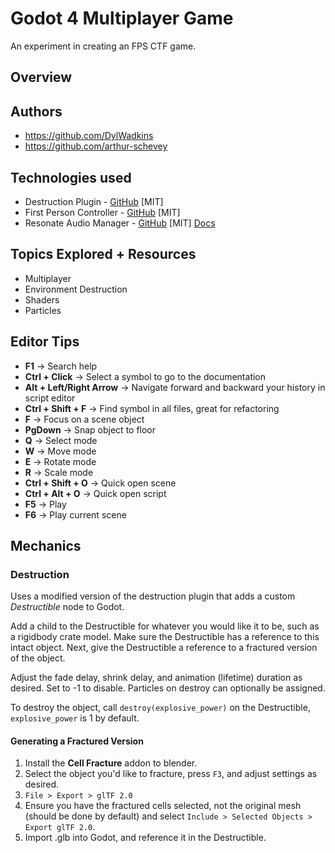 # Godot 4 Multiplayer Game
An experiment in creating an FPS CTF game.

## Overview

## Authors
- https://github.com/DylWadkins
- https://github.com/arthur-schevey

## Technologies used
- Destruction Plugin - [GitHub](https://github.com/Jummit/godot-destruction-plugin) [MIT]
- First Person Controller - [GitHub](https://github.com/ColormaticStudios/quality-godot-first-person-2) [MIT]
- Resonate Audio Manager - [GitHub](https://github.com/hugemenace/resonate) [MIT] [Docs](https://github.com/hugemenace/resonate/blob/main/docs/getting-started.md)

## Topics Explored + Resources
- Multiplayer
- Environment Destruction
- Shaders
- Particles

## Editor Tips
- **F1** → Search help
- **Ctrl + Click** → Select a symbol to go to the documentation
- **Alt + Left/Right Arrow** → Navigate forward and backward your history in script editor
- **Ctrl + Shift + F** → Find symbol in all files, great for refactoring
- **F** → Focus on a scene object
- **PgDown** → Snap object to floor
- **Q** → Select mode
- **W** → Move mode
- **E** → Rotate mode
- **R** → Scale mode
- **Ctrl + Shift + O** → Quick open scene
- **Ctrl + Alt + O** → Quick open script
- **F5** → Play
- **F6** → Play current scene

## Mechanics

### Destruction
Uses a modified version of the destruction plugin that adds a custom *Destructible* node to Godot.

Add a child to the Destructible for whatever you would like it to be, such as a rigidbody crate model. Make sure the Destructible has a reference to this intact object. Next, give the Destructible a reference to a fractured version of the object.

Adjust the fade delay, shrink delay, and animation (lifetime) duration as desired. Set to -1 to disable. Particles on destroy can optionally be assigned.

To destroy the object, call `destroy(explosive_power)` on the Destructible, `explosive_power` is 1 by default.

#### Generating a Fractured Version
1. Install the **Cell Fracture** addon to blender. 
2. Select the object you'd like to fracture, press `F3`, and adjust settings as desired. 
3. `File > Export > glTF 2.0`
4. Ensure you have the fractured cells selected, not the original mesh (should be done by default) and select `Include > Selected Objects > Export glTF 2.0`.
5. Import .glb into Godot, and reference it in the Destructible.